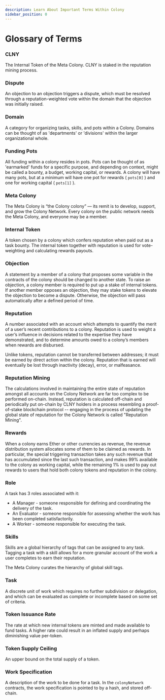 ```yaml
---
description: Learn About Important Terms Within Colony
sidebar_position: 0
---
```


# Glossary of Terms

### CLNY

The Internal Token of the Meta Colony. CLNY is staked in the reputation mining process.

### Dispute

An objection to an objection triggers a dispute, which must be resolved through a reputation-weighted vote within the domain that the objection was initially raised.

### Domain

A category for organizing tasks, skills, and pots within a Colony. Domains can be thought of as 'departments' or 'divisions' within the larger organizational whole.

### Funding Pots

All funding within a colony resides in pots. Pots can be thought of as 'earmarked' funds for a specific purpose, and depending on context, might be called a bounty, a budget, working capital, or rewards. A colony will have many pots, but at a minimum will have one pot for rewards ( `pots[0]` ) and one for working capital ( `pots[1]` ).

### Meta Colony

The Meta Colony is “the Colony colony” — its remit is to develop, support, and grow the Colony Network. Every colony on the public network needs the Meta Colony, and everyone may be a member.

### Internal Token

A token chosen by a colony which confers reputation when paid out as a task bounty. The internal token together with reputation is used for vote-weighting and calculating rewards payouts.

### Objection

A statement by a member of a colony that proposes some variable in the contracts of the colony should be changed to another state. To raise an objection, a colony member is required to put up a stake of internal tokens. If another member opposes an objection, they may stake tokens to elevate the objection to become a dispute. Otherwise, the objection will pass automatically after a defined period of time.

### Reputation

A number associated with an account which attempts to quantify the merit of a user’s recent contributions to a colony. Reputation is used to weight a user’s influence in decisions related to the expertise they have demonstrated, and to determine amounts owed to a colony’s members when rewards are disbursed.

Unlike tokens, reputation cannot be transferred between addresses; it must be earned by direct action within the colony. Reputation that is earned will eventually be lost through inactivity (decay), error, or malfeasance.

### Reputation Mining

The calculations involved in maintaining the entire state of reputation amongst all accounts on the Colony Network are far too complex to be performed on-chain. Instead, reputation is calculated off-chain and periodically put on-chain by CLNY holders in a process resembling a proof-of-stake blockchain protocol -- engaging in the process of updating the global state of reputation for the Colony Network is called "Reputation Mining".

### Rewards

When a colony earns Ether or other currencies as revenue, the revenue distribution system allocates some of them to be claimed as rewards. In particular, the special triggering transaction takes any such revenue that has accumulated since the last such transaction, and makes 99% available to the colony as working capital, while the remaining 1% is used to pay out rewards to users that hold both colony tokens and reputation in the colony.

### Role

A task has 3 roles associated with it:

* A Manager - someone responsible for defining and coordinating the delivery of the task.
* An Evaluator - someone responsible for assessing whether the work has been completed satisfactorily.
* A Worker - someone responsible for executing the task.

### Skills

Skills are a global hierarchy of tags that can be assigned to any task. Tagging a task with a skill allows for a more granular account of the work a user completes to earn their reputation.

The Meta Colony curates the hierarchy of global skill tags.

### Task

A discrete unit of work which requires no further subdivision or delegation, and which can be evaluated as complete or incomplete based on some set of criteria.

### Token Issuance Rate

The rate at which new internal tokens are minted and made available to fund tasks. A higher rate could result in an inflated supply and perhaps diminishing value per-token.

### Token Supply Ceiling

An upper bound on the total supply of a token.

### Work Specification

A description of the work to be done for a task. In the `colonyNetwork` contracts, the work specification is pointed to by a hash, and stored off-chain.
